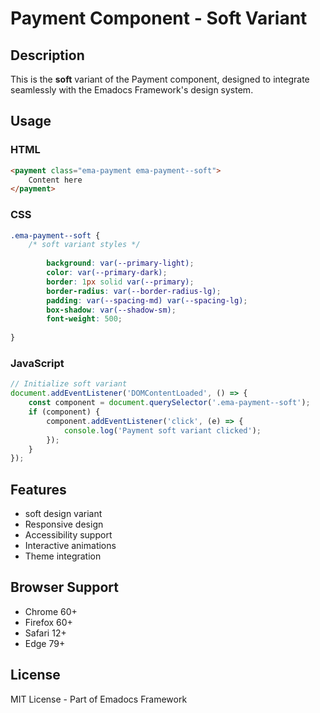 # Payment Component - Soft Variant

## Description
This is the **soft** variant of the Payment component, designed to integrate seamlessly with the Emadocs Framework's design system.

## Usage

### HTML
```html
<payment class="ema-payment ema-payment--soft">
    Content here
</payment>
```

### CSS
```css
.ema-payment--soft {
    /* soft variant styles */
    
        background: var(--primary-light);
        color: var(--primary-dark);
        border: 1px solid var(--primary);
        border-radius: var(--border-radius-lg);
        padding: var(--spacing-md) var(--spacing-lg);
        box-shadow: var(--shadow-sm);
        font-weight: 500;
    
}
```

### JavaScript
```javascript
// Initialize soft variant
document.addEventListener('DOMContentLoaded', () => {
    const component = document.querySelector('.ema-payment--soft');
    if (component) {
        component.addEventListener('click', (e) => {
            console.log('Payment soft variant clicked');
        });
    }
});
```

## Features
- soft design variant
- Responsive design
- Accessibility support
- Interactive animations
- Theme integration

## Browser Support
- Chrome 60+
- Firefox 60+
- Safari 12+
- Edge 79+

## License
MIT License - Part of Emadocs Framework
